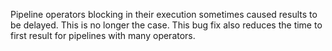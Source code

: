 Pipeline operators blocking in their execution sometimes caused results to be
delayed. This is no longer the case. This bug fix also reduces the time to first
result for pipelines with many operators.
